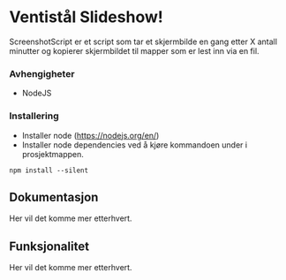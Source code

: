 # Ventistål Slideshow!

ScreenshotScript er et script som tar et skjermbilde en gang etter X antall minutter og kopierer skjermbildet til mapper som er lest inn via en fil.


### Avhengigheter

* NodeJS

### Installering

* Installer node (https://nodejs.org/en/)
* Installer node dependencies ved å kjøre kommandoen under i prosjektmappen.
```
npm install --silent
```


## Dokumentasjon
Her vil det komme mer etterhvert.


## Funksjonalitet
Her vil det komme mer etterhvert.